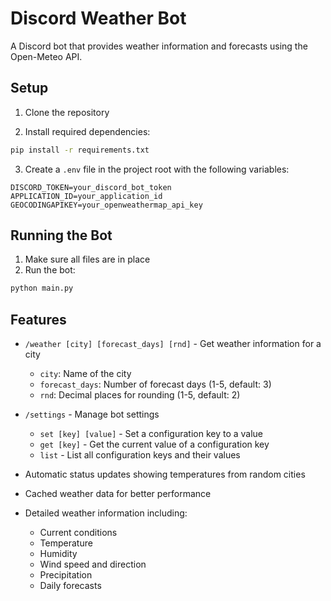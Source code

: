 


# Discord Weather Bot

A Discord bot that provides weather information and forecasts using the Open-Meteo API.

## Setup

1. Clone the repository

2. Install required dependencies:
```bash
pip install -r requirements.txt
```

3. Create a `.env` file in the project root with the following variables:
```
DISCORD_TOKEN=your_discord_bot_token
APPLICATION_ID=your_application_id
GEOCODINGAPIKEY=your_openweathermap_api_key
```

## Running the Bot

1. Make sure all files are in place
2. Run the bot:
```bash
python main.py
```

## Features

- `/weather [city] [forecast_days] [rnd]` - Get weather information for a city
  - `city`: Name of the city
  - `forecast_days`: Number of forecast days (1-5, default: 3)
  - `rnd`: Decimal places for rounding (1-5, default: 2)

- `/settings` - Manage bot settings
  - `set [key] [value]` - Set a configuration key to a value
  - `get [key]` - Get the current value of a configuration key
  - `list` - List all configuration keys and their values

- Automatic status updates showing temperatures from random cities
- Cached weather data for better performance
- Detailed weather information including:
  - Current conditions
  - Temperature
  - Humidity
  - Wind speed and direction
  - Precipitation
  - Daily forecasts

